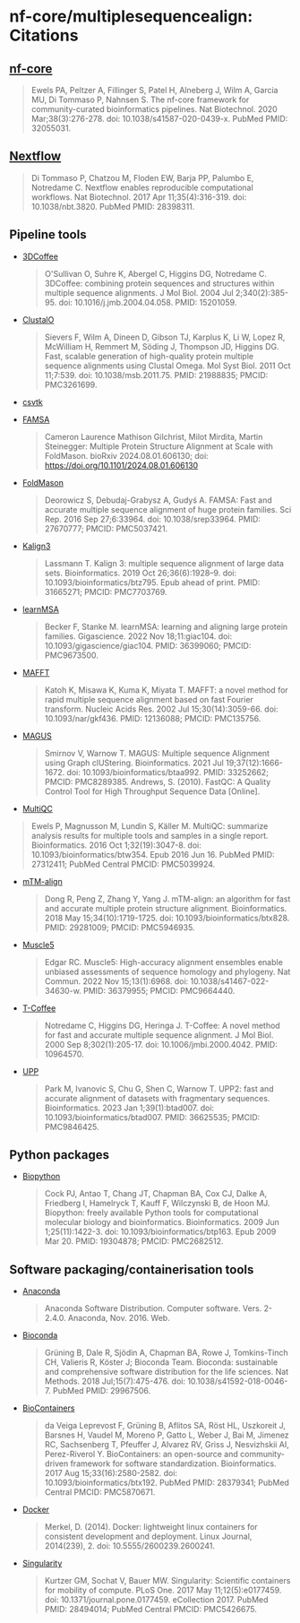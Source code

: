 # nf-core/multiplesequencealign: Citations

## [nf-core](https://pubmed.ncbi.nlm.nih.gov/32055031/)

> Ewels PA, Peltzer A, Fillinger S, Patel H, Alneberg J, Wilm A, Garcia MU, Di Tommaso P, Nahnsen S. The nf-core framework for community-curated bioinformatics pipelines. Nat Biotechnol. 2020 Mar;38(3):276-278. doi: 10.1038/s41587-020-0439-x. PubMed PMID: 32055031.

## [Nextflow](https://pubmed.ncbi.nlm.nih.gov/28398311/)

> Di Tommaso P, Chatzou M, Floden EW, Barja PP, Palumbo E, Notredame C. Nextflow enables reproducible computational workflows. Nat Biotechnol. 2017 Apr 11;35(4):316-319. doi: 10.1038/nbt.3820. PubMed PMID: 28398311.

## Pipeline tools

- [3DCoffee](https://pubmed.ncbi.nlm.nih.gov/15201059/)

  > O'Sullivan O, Suhre K, Abergel C, Higgins DG, Notredame C. 3DCoffee: combining protein sequences and structures within multiple sequence alignments. J Mol Biol. 2004 Jul 2;340(2):385-95. doi: 10.1016/j.jmb.2004.04.058. PMID: 15201059.

- [ClustalO](https://pubmed.ncbi.nlm.nih.gov/21988835/)

  > Sievers F, Wilm A, Dineen D, Gibson TJ, Karplus K, Li W, Lopez R, McWilliam H, Remmert M, Söding J, Thompson JD, Higgins DG. Fast, scalable generation of high-quality protein multiple sequence alignments using Clustal Omega. Mol Syst Biol. 2011 Oct 11;7:539. doi: 10.1038/msb.2011.75. PMID: 21988835; PMCID: PMC3261699.

- [csvtk](https://github.com/shenwei356/csvtk)

- [FAMSA](https://pubmed.ncbi.nlm.nih.gov/27670777/)

  > Cameron Laurence Mathison Gilchrist, Milot Mirdita, Martin Steinegger: Multiple Protein Structure Alignment at Scale with FoldMason. bioRxiv 2024.08.01.606130; doi: https://doi.org/10.1101/2024.08.01.606130

- [FoldMason](https://www.biorxiv.org/content/10.1101/2024.08.01.606130v3)

  > Deorowicz S, Debudaj-Grabysz A, Gudyś A. FAMSA: Fast and accurate multiple sequence alignment of huge protein families. Sci Rep. 2016 Sep 27;6:33964. doi: 10.1038/srep33964. PMID: 27670777; PMCID: PMC5037421.

- [Kalign3](https://pubmed.ncbi.nlm.nih.gov/31665271/)

  > Lassmann T. Kalign 3: multiple sequence alignment of large data sets. Bioinformatics. 2019 Oct 26;36(6):1928–9. doi: 10.1093/bioinformatics/btz795. Epub ahead of print. PMID: 31665271; PMCID: PMC7703769.

- [learnMSA](https://pubmed.ncbi.nlm.nih.gov/36399060/)

  > Becker F, Stanke M. learnMSA: learning and aligning large protein families. Gigascience. 2022 Nov 18;11:giac104. doi: 10.1093/gigascience/giac104. PMID: 36399060; PMCID: PMC9673500.

- [MAFFT](https://www.ncbi.nlm.nih.gov/pmc/articles/PMC135756/)

  > Katoh K, Misawa K, Kuma K, Miyata T. MAFFT: a novel method for rapid multiple sequence alignment based on fast Fourier transform. Nucleic Acids Res. 2002 Jul 15;30(14):3059-66. doi: 10.1093/nar/gkf436. PMID: 12136088; PMCID: PMC135756.

- [MAGUS](https://pubmed.ncbi.nlm.nih.gov/33252662/)

  > Smirnov V, Warnow T. MAGUS: Multiple sequence Alignment using Graph clUStering. Bioinformatics. 2021 Jul 19;37(12):1666-1672. doi: 10.1093/bioinformatics/btaa992. PMID: 33252662; PMCID: PMC8289385.
  > Andrews, S. (2010). FastQC: A Quality Control Tool for High Throughput Sequence Data [Online].

- [MultiQC](https://pubmed.ncbi.nlm.nih.gov/27312411/)

> Ewels P, Magnusson M, Lundin S, Käller M. MultiQC: summarize analysis results for multiple tools and samples in a single report. Bioinformatics. 2016 Oct 1;32(19):3047-8. doi: 10.1093/bioinformatics/btw354. Epub 2016 Jun 16. PubMed PMID: 27312411; PubMed Central PMCID: PMC5039924.

- [mTM-align](https://pubmed.ncbi.nlm.nih.gov/29281009/)

  > Dong R, Peng Z, Zhang Y, Yang J. mTM-align: an algorithm for fast and accurate multiple protein structure alignment. Bioinformatics. 2018 May 15;34(10):1719-1725. doi: 10.1093/bioinformatics/btx828. PMID: 29281009; PMCID: PMC5946935.

- [Muscle5](https://www.ncbi.nlm.nih.gov/pmc/articles/PMC9664440/)

  > Edgar RC. Muscle5: High-accuracy alignment ensembles enable unbiased assessments of sequence homology and phylogeny. Nat Commun. 2022 Nov 15;13(1):6968. doi: 10.1038/s41467-022-34630-w. PMID: 36379955; PMCID: PMC9664440.

- [T-Coffee](https://pubmed.ncbi.nlm.nih.gov/10964570/)

  > Notredame C, Higgins DG, Heringa J. T-Coffee: A novel method for fast and accurate multiple sequence alignment. J Mol Biol. 2000 Sep 8;302(1):205-17. doi: 10.1006/jmbi.2000.4042. PMID: 10964570.

- [UPP](https://academic.oup.com/bioinformatics/article/39/1/btad007/6982552)

  > Park M, Ivanovic S, Chu G, Shen C, Warnow T. UPP2: fast and accurate alignment of datasets with fragmentary sequences. Bioinformatics. 2023 Jan 1;39(1):btad007. doi: 10.1093/bioinformatics/btad007. PMID: 36625535; PMCID: PMC9846425.

## Python packages

- [Biopython](https://pubmed.ncbi.nlm.nih.gov/19304878/)

  > Cock PJ, Antao T, Chang JT, Chapman BA, Cox CJ, Dalke A, Friedberg I, Hamelryck T, Kauff F, Wilczynski B, de Hoon MJ. Biopython: freely available Python tools for computational molecular biology and bioinformatics. Bioinformatics. 2009 Jun 1;25(11):1422-3. doi: 10.1093/bioinformatics/btp163. Epub 2009 Mar 20. PMID: 19304878; PMCID: PMC2682512.

## Software packaging/containerisation tools

- [Anaconda](https://anaconda.com)

  > Anaconda Software Distribution. Computer software. Vers. 2-2.4.0. Anaconda, Nov. 2016. Web.

- [Bioconda](https://pubmed.ncbi.nlm.nih.gov/29967506/)

  > Grüning B, Dale R, Sjödin A, Chapman BA, Rowe J, Tomkins-Tinch CH, Valieris R, Köster J; Bioconda Team. Bioconda: sustainable and comprehensive software distribution for the life sciences. Nat Methods. 2018 Jul;15(7):475-476. doi: 10.1038/s41592-018-0046-7. PubMed PMID: 29967506.

- [BioContainers](https://pubmed.ncbi.nlm.nih.gov/28379341/)

  > da Veiga Leprevost F, Grüning B, Aflitos SA, Röst HL, Uszkoreit J, Barsnes H, Vaudel M, Moreno P, Gatto L, Weber J, Bai M, Jimenez RC, Sachsenberg T, Pfeuffer J, Alvarez RV, Griss J, Nesvizhskii AI, Perez-Riverol Y. BioContainers: an open-source and community-driven framework for software standardization. Bioinformatics. 2017 Aug 15;33(16):2580-2582. doi: 10.1093/bioinformatics/btx192. PubMed PMID: 28379341; PubMed Central PMCID: PMC5870671.

- [Docker](https://dl.acm.org/doi/10.5555/2600239.2600241)

  > Merkel, D. (2014). Docker: lightweight linux containers for consistent development and deployment. Linux Journal, 2014(239), 2. doi: 10.5555/2600239.2600241.

- [Singularity](https://pubmed.ncbi.nlm.nih.gov/28494014/)

  > Kurtzer GM, Sochat V, Bauer MW. Singularity: Scientific containers for mobility of compute. PLoS One. 2017 May 11;12(5):e0177459. doi: 10.1371/journal.pone.0177459. eCollection 2017. PubMed PMID: 28494014; PubMed Central PMCID: PMC5426675.
